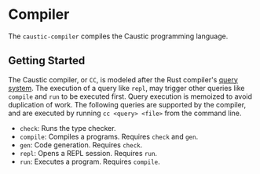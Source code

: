# Compiler
The ```caustic-compiler``` compiles the Caustic programming language.

## Getting Started
The Caustic compiler, or ```CC```, is modeled after the Rust compiler's [query system][1]. The
execution of a query like ```repl```, may trigger other queries like ```compile``` and ```run```
to be executed first. Query execution is memoized to avoid duplication of work. The following
queries are supported by the compiler, and are executed by running ```cc <query> <file>``` from the
command line.

- ```check```: Runs the type checker.
- ```compile```: Compiles a programs. Requires ```check``` and ```gen```.
- ```gen```: Code generation. Requires ```check```.
- ```repl```: Opens a REPL session. Requires ```run```.
- ```run```: Executes a program. Requires ```compile```.

[1]: https://github.com/rust-lang/rust/tree/master/src/librustc/ty/maps